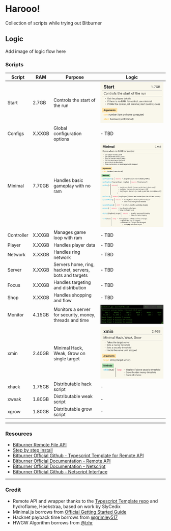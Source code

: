 # Harooo!

Collection of scripts while trying out Bitburner

## Logic

Add image of logic flow here

### Scripts

| Script     | RAM    | Purpose                                                 | Logic                                        |
| ---------- | ------ | ------------------------------------------------------- | -------------------------------------------- |
| Start      | 2.7GB  | Controls the start of the run                           | ![Start](docs/Module-Start.jpg?raw=true)     |
| Configs    | X.XXGB | Global configuration options                            | - TBD                                        |
| Minimal    | 7.70GB | Handles basic gameplay with no ram                      | ![Minimal](docs/Module-Minimal.jpg?raw=true) |
| Controller | X.XXGB | Manages game loop with ram                              | - TBD                                        |
| Player     | X.XXGB | Handles player data                                     | - TBD                                        |
| Network    | X.XXGB | Handles ring network                                    | - TBD                                        |
| Server     | X.XXGB | Servers home, ring, hacknet, servers, bots and targets  | - TBD                                        |
| Focus      | X.XXGB | Handles targeting and distribution                      | - TBD                                        |
| Shop       | X.XXGB | Handles shopping and flow                               | - TBD                                        |
| Monitor    | 4.15GB | Monitors a server for security, money, threads and time | ![Monitor](docs/Module-Monitor.png?raw=true) |
| xmin       | 2.40GB | Minimal Hack, Weak, Grow on single target               | ![xmin](docs/Module-xmin.jpg?raw=true)       |
| xhack      | 1.75GB | Distributable hack script                               | -                                            |
| xweak      | 1.80GB | Distributable weak script                               | -                                            |
| xgrow      | 1.80GB | Distributable grow script                               | -                                            |

---

### Resources

- [Bitburner Remote File API](zRemoteAPI.md)
- [Step by step install](zBeginnersGuide.md)
- [Bitburner Official Github - Typescript Template for Remote API](https://github.com/bitburner-official/typescript-template)
- [Bitburner Official Documentation - Remote API](https://bitburner-official.readthedocs.io/en/latest/remoteapi.html)
- [Bitburner Official Documentation - Netscript](https://bitburner-official.readthedocs.io/en/latest/netscript.html)
- [Bitburner Official Github - Netscript Interface](https://github.com/bitburner-official/bitburner-src/blob/dev/markdown/bitburner.ns.md)

---

### Credit

- Remote API and wrapper thanks to the [Typescript Template repo](https://bitburner-official.readthedocs.io/en/latest/remoteapi.html) and hydroflame, Hoekstraa, based on work by SlyCedix
- Minimal.js borrows from [Official Getting Started Guide](https://bitburner-official.readthedocs.io/en/latest/guidesandtips/gettingstartedguideforbeginnerprogrammers.html)
- Hacknet payback time borrows from [@grimley517](https://gist.github.com/grimley517/c2d531976db057cede4ac8e367418971)
- HWGW Algorithm borrows from [@trhr](https://github.com/trhr/lets-play-bitburner/blob/ep7/hwgw.js)
